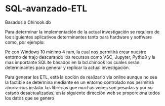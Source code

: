 # SQL-avanzado-ETL
Basados a Chinook.db

Para determinar la implementación de la actual investigación se requiere de los siguientes aplicativos determinantes tanto para hardware y sotfware como, por ejemplo:

Pc con Windows 10 mínimo  4 ram, la cual nos permitirá crear nuestro entorno de trajo descarando los recursos como VSC, Jupyter, Pytho3 y la mas importante SQLite basados en la bd.chinook los cuales serán determinantes para generar y replicar la actual investigación.

Para generar los ETL, está la opción de realizarlo vía online aunque no sea la factible se determina mediante en un entorno controlado nos permitirá ahorrarnos instalar las librerías que muchas veces son pesadas y por su estado desactualizadas, en la siguiente dirección web se proporciona todos los datos que se generó